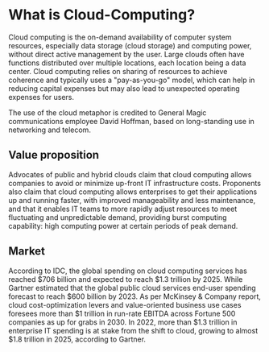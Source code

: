 # What is Cloud-Computing?

Cloud computing is the on-demand availability of computer system resources, especially data storage (cloud storage) and computing power, without direct active management by the user. Large clouds often have functions distributed over multiple locations, each location being a data center. Cloud computing relies on sharing of resources to achieve coherence and typically uses a "pay-as-you-go" model, which can help in reducing capital expenses but may also lead to unexpected operating expenses for users.

The use of the cloud metaphor is credited to General Magic communications employee David Hoffman, based on long-standing use in networking and telecom.

## Value proposition

Advocates of public and hybrid clouds claim that cloud computing allows companies to avoid or minimize up-front IT infrastructure costs. Proponents also claim that cloud computing allows enterprises to get their applications up and running faster, with improved manageability and less maintenance, and that it enables IT teams to more rapidly adjust resources to meet fluctuating and unpredictable demand, providing burst computing capability: high computing power at certain periods of peak demand.

## Market

According to IDC, the global spending on cloud computing services has reached $706 billion and expected to reach $1.3 trillion by 2025. While Gartner estimated that the global public cloud services end-user spending forecast to reach $600 billion by 2023. As per McKinsey & Company report, cloud cost-optimization levers and value-oriented business use cases foresees more than $1 trillion in run-rate EBITDA across Fortune 500 companies as up for grabs in 2030. In 2022, more than $1.3 trillion in enterprise IT spending is at stake from the shift to cloud, growing to almost $1.8 trillion in 2025, according to Gartner.
